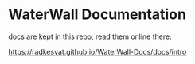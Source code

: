 # WaterWall Documentation

docs are kept in this repo, read them online there:

https://radkesvat.github.io/WaterWall-Docs/docs/intro


